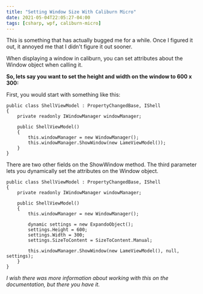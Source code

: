 ```yaml
---
title: "Setting Window Size With Caliburn Micro"
date: 2021-05-04T22:05:27-04:00
tags: [csharp, wpf, caliburn-micro]
---
```


This is something that has actually bugged me for a while. Once I figured it out, it annoyed me that I didn't figure it out sooner.

When displaying a window in caliburn, you can set attributes about the Window object when calling it.

**So, lets say you want to set the height and width on the window to 600 x 300:**

First, you would start with something like this:

    public class ShellViewModel : PropertyChangedBase, IShell
    {
        private readonly IWindowManager windowManager;

        public ShellViewModel()
        {
            this.windowManager = new WindowManager();
            this.windowManager.ShowWindow(new LameViewModel());
        }
    }

There are two other fields on the ShowWindow method. The third parameter lets you dynamically set the attributes on the Window object.

    public class ShellViewModel : PropertyChangedBase, IShell
    {
        private readonly IWindowManager windowManager;

        public ShellViewModel()
        {
            this.windowManager = new WindowManager();

            dynamic settings = new ExpandoObject();
            settings.Height = 600;
            settings.Width = 300;
            settings.SizeToContent = SizeToContent.Manual;

            this.windowManager.ShowWindow(new LameViewModel(), null, settings);
        }
    }

*I wish there was more information about working with this on the documentation, but there you have it.*